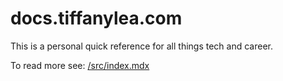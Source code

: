 # docs.tiffanylea.com

This is a personal quick reference for all things tech and career.

To read more see: [/src/index.mdx](/src/index.mdx)
